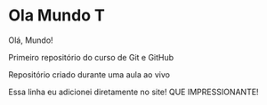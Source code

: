 # Ola Mundo T
 
Olá, Mundo!

Primeiro repositório do curso de Git e GitHub

Repositório criado durante uma aula ao vivo

Essa linha eu adicionei diretamente no site! QUE IMPRESSIONANTE!
